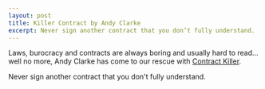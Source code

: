 ```yaml
---
layout: post
title: Killer Contract by Andy Clarke
excerpt: Never sign another contract that you don’t fully understand.
---
```

 

Laws, burocracy and contracts are always boring and usually hard to read... well no more, Andy Clarke has come to our rescue with [Contract Killer](http://stuffandnonsense.co.uk/projects/contract-killer/).

Never sign another contract that you don't fully understand.
